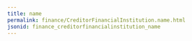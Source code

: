 ```yaml
---
title: name
permalink: finance/CreditorFinancialInstitution.name.html
jsonid: finance_creditorfinancialinstitution_name
---
```

